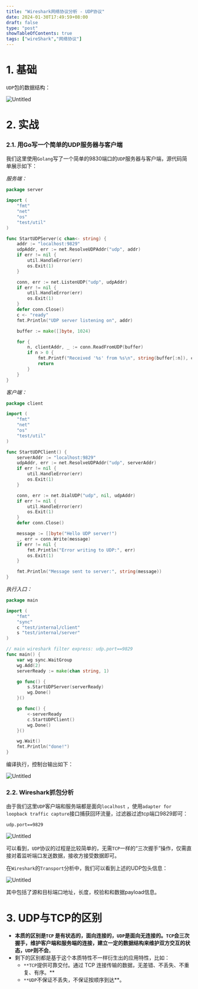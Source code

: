 ```yaml
---
title: "Wireshark网络协议分析 - UDP协议"
date: 2024-01-30T17:49:59+08:00
draft: false
type: "post"
showTableOfContents: true
tags: ["wireShark","网络协议"]
---
```


# 1. 基础

`UDP`包的数据结构：

![Untitled](https://img.masaiqi.com/202401301820404.png)

# 2. 实战

### 2.1. 用Go写一个简单的UDP服务器与客户端

我们这里使用`Golang`写了一个简单的9830端口的`UDP`服务器与客户端，源代码简单展示如下：

*服务端：*

```go
package server

import (
	"fmt"
	"net"
	"os"
	"test/util"
)

func StartUDPServer(c chan<- string) {
	addr := "localhost:9829"
	udpAddr, err := net.ResolveUDPAddr("udp", addr)
	if err != nil {
		util.HandleError(err)
		os.Exit(1)
	}

	conn, err := net.ListenUDP("udp", udpAddr)
	if err != nil {
		util.HandleError(err)
		os.Exit(1)
	}
	defer conn.Close()
	c <- "ready"
	fmt.Println("UDP server listening on", addr)

	buffer := make([]byte, 1024)

	for {
		n, clientAddr, _ := conn.ReadFromUDP(buffer)
		if n > 0 {
			fmt.Printf("Received '%s' from %s\n", string(buffer[:n]), clientAddr)
			return
		}
	}
}
```

*客户端：*

```go
package client

import (
	"fmt"
	"net"
	"os"
	"test/util"
)

func StartUDPClient() {
	serverAddr := "localhost:9829"
	udpAddr, err := net.ResolveUDPAddr("udp", serverAddr)
	if err != nil {
		util.HandleError(err)
		os.Exit(1)
	}

	conn, err := net.DialUDP("udp", nil, udpAddr)
	if err != nil {
		util.HandleError(err)
		os.Exit(1)
	}
	defer conn.Close()

	message := []byte("Hello UDP server!")
	_, err = conn.Write(message)
	if err != nil {
		fmt.Println("Error writing to UDP:", err)
		os.Exit(1)
	}

	fmt.Println("Message sent to server:", string(message))
}
```

*执行入口：*

```go
package main

import (
	"fmt"
	"sync"
	c "test/internal/client"
	s "test/internal/server"
)

// main wireshark filter express: udp.port==9829
func main() {
	var wg sync.WaitGroup
	wg.Add(2)
	serverReady := make(chan string, 1)

	go func() {
		s.StartUDPServer(serverReady)
		wg.Done()
	}()

	go func() {
		<-serverReady
		c.StartUDPClient()
		wg.Done()
	}()

	wg.Wait()
	fmt.Println("done!")
}
```

编译执行，控制台输出如下：

![Untitled](https://img.masaiqi.com/202401301821680.png)

### 2.2. Wireshark抓包分析

由于我们这里`UDP`客户端和服务端都是面向`localhost` ，使用`adapter for loopback traffic capture`接口捕获回环流量，过滤器过滤tcp端口9829即可：

```bash
udp.port==9829
```

![Untitled](https://img.masaiqi.com/202401301821270.png)

可以看到，`UDP`协议的过程是比较简单的，无需`TCP`一样的“三次握手”操作，仅需直接对着监听端口发送数据，接收方接受数据即可。

在`Wireshark`的`Transport`分析中，我们可以看到上述的UDP包头信息：

![Untitled](https://img.masaiqi.com/202401301820391.png)

其中包括了源和目标端口地址，长度，校验和和数据payload信息。

# 3. UDP与TCP的区别

- **本质的区别是`TCP` 是有状态的，面向连接的，`UDP`是面向无连接的。`TCP`会三次握手，维护客户端和服务端的连接，建立一定的数据结构来维护双方交互的状态，`UDP`则不会**。
- 剩下的区别都是基于这个本质特性不一样衍生出的应用特性，比如：
    - `**TCP`提供可靠交付。通过 TCP 连接传输的数据，无差错、不丢失、不重复、有序。**
    - `**UDP`不保证不丢失，不保证按顺序到达**。
